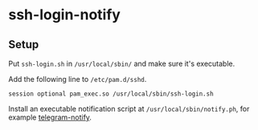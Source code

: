 # ssh-login-notify 

## Setup

Put `ssh-login.sh` in `/usr/local/sbin/` and make sure it's executable.

Add the following line to `/etc/pam.d/sshd`.

```
session optional pam_exec.so /usr/local/sbin/ssh-login.sh
```

Install an executable notification script at `/usr/local/sbin/notify.ph`, for example [telegram-notify](https://github.com/thomasheller/telegram-notify).

